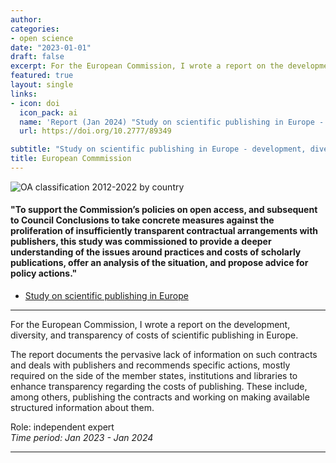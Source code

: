 ```yaml
---
author: 
categories:
- open science
date: "2023-01-01"
draft: false
excerpt: For the European Commission, I wrote a report on the development, diversity, and transparency of costs of scientific publishing in Europe.
featured: true
layout: single
links:
- icon: doi
  icon_pack: ai
  name: 'Report (Jan 2024) "Study on scientific publishing in Europe - development, diversity, and transparency of costs"'
  url: https://doi.org/10.2777/89349

subtitle: "Study on scientific publishing in Europe - development, diversity, and transparency of costs"
title: European Commmission
---
```


![OA classification 2012-2022 by country](ec_study_fig_11.jpg "OA classification 2012-2022 by country")

#### "To support the Commission’s policies on open access, and subsequent to Council Conclusions to take concrete measures against the proliferation of insufficiently transparent contractual arrangements with publishers, this study was commissioned to provide a deeper understanding of the issues around practices and costs of scholarly publications, offer an analysis of the situation, and propose advice for policy actions."

- [Study on scientific publishing in Europe](https://doi.org/10.2777/89349)
---

For the European Commission, I wrote a report on the development, diversity, and transparency of costs of scientific publishing in Europe.  
  
The report documents the pervasive lack of information on such contracts and deals with publishers and recommends specific actions, mostly required on the side of the member states, institutions and libraries to enhance transparency regarding the costs of publishing. These include, among others, publishing the contracts and working on making available structured information about them.

Role: independent expert  
*Time period: Jan 2023 - Jan 2024*

---
